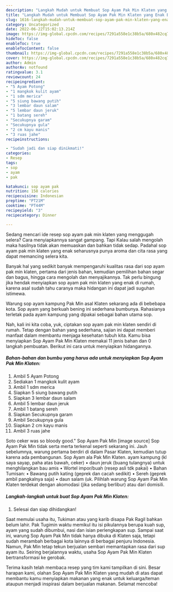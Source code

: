 ```yaml
---
description: "Langkah Mudah untuk Membuat Sop Ayam Pak Min Klaten yang Enak Banget, Buat Buka Puasa Enak"
title: "Langkah Mudah untuk Membuat Sop Ayam Pak Min Klaten yang Enak Banget, Buat Buka Puasa Enak"
slug: 1616-langkah-mudah-untuk-membuat-sop-ayam-pak-min-klaten-yang-enak-banget-buat-buka-puasa-enak
category: Uncategorized
date: 2022-06-22T15:02:13.214Z
image: https://img-global.cpcdn.com/recipes/7291a558e1c38b5a/680x482cq70/sop-ayam-pak-min-klaten-foto-resep-utama.jpg
hideToc: false
enableToc: true
enableTocContent: false
thumbnail: https://img-global.cpcdn.com/recipes/7291a558e1c38b5a/680x482cq70/sop-ayam-pak-min-klaten-foto-resep-utama.jpg
cover: https://img-global.cpcdn.com/recipes/7291a558e1c38b5a/680x482cq70/sop-ayam-pak-min-klaten-foto-resep-utama.jpg
author: Admin
authorAv: notfound
ratingvalue: 3.1
reviewcount: 24
recipeingredient:
- "5 Ayam Potong"
- "1 mangkok kulit ayam"
- "1 sdm merica"
- "5 siung bawang putih"
- "3 lembar daun salam"
- "5 lembar daun jeruk"
- "1 batang sereh"
- "Secukupnya garam"
- "Secukupnya gula"
- "2 cm kayu manis"
- "3 ruas jahe"
recipeinstructions:

- "Sudah jadi dan siap dinikmati!"
categories:
- Resep
tags:
- sop
- ayam
- pak

katakunci: sop ayam pak 
nutrition: 158 calories
recipecuisine: Indonesian
preptime: "PT21M"
cooktime: "PT44M"
recipeyield: "3"
recipecategory: Dinner

---
```



Sedang mencari ide resep sop ayam pak min klaten yang menggugah selera? Cara menyiapkannya sangat gampang. Tapi Kalau salah mengolah maka hasilnya tidak akan memuaskan dan bahkan tidak sedap. Padahal sop ayam pak min klaten yang enak seharusnya punya aroma dan cita rasa yang dapat memancing selera kita.


Banyak hal yang sedikit banyak mempengaruhi kualitas rasa dari sop ayam pak min klaten, pertama dari jenis bahan, kemudian pemilihan bahan segar dan bagus, hingga cara mengolah dan menyajikannya. Tak perlu bingung jika hendak menyiapkan sop ayam pak min klaten yang enak di rumah, karena asal sudah tahu caranya maka hidangan ini dapat jadi suguhan istimewa.

Warung sop ayam kampung Pak Min asal Klaten sekarang ada di bebebapa kota. Sop ayam yang berkuah bening ini sederhana bumbunya. Rahasianya terletak pada ayam kampung yang dipakai sebagai bahan utama sop.


Nah, kali ini kita coba, yuk, ciptakan sop ayam pak min klaten sendiri di rumah. Tetap dengan bahan yang sederhana, sajian ini dapat memberi manfaat dalam membantu menjaga kesehatan tubuh kita. Kamu bisa menyiapkan Sop Ayam Pak Min Klaten memakai 11 jenis bahan dan 0 langkah pembuatan. Berikut ini cara untuk menyiapkan hidangannya.

<!--inarticleads1-->

##### Bahan-bahan dan bumbu yang harus ada untuk menyiapkan Sop Ayam Pak Min Klaten:

1. Ambil 5 Ayam Potong
1. Sediakan 1 mangkok kulit ayam
1. Ambil 1 sdm merica
1. Siapkan 5 siung bawang putih
1. Siapkan 3 lembar daun salam
1. Ambil 5 lembar daun jeruk
1. Ambil 1 batang sereh
1. Siapkan Secukupnya garam
1. Ambil Secukupnya gula
1. Siapkan 2 cm kayu manis
1. Ambil 3 ruas jahe


Soto ceker was so bloody good.&#34; Sop Ayam Pak Min [image source] Sop Ayam Pak Min tidak serta merta terkenal seperti sekarang ini. Jauh sebelumnya, warung pertama berdiri di dalam Pasar Klaten, kemudian tutup karena ada pembangunan. Sop Ayam ala Pak Min Klaten. ayam kampung (kl saya sayap, paha atas bawah, ceker) • daun jeruk (buang tulangnya) untuk menghilangkan bau amis • Wortel impor/buah (resep asli tdk pakai) • Bahan Tumisan: • Bawang putih kating (geprek dan cacah sedikit) • Sereh (geprek ambil pangkalnya saja) • daun salam (uk. Pilihlah warung Sop Ayam Pak Min Klaten terdekat dengan akomodasi (jika sedang berlibur) atau dari domisili. 

<!--inarticleads2-->

##### Langkah-langkah untuk buat Sop Ayam Pak Min Klaten:


1. Selesai dan siap dihidangkan!

Saat memulai usaha itu, Tukiman atau yang karib disapa Pak Ragil bahkan belum lahir. Pak Tugimin waktu memikul itu isi pikulannya berupa kuah sup, ayam yang sudah dibumbui, nasi dan isian perlengkapan sup. Sampai saat ini, warung Sop Ayam Pak Min tidak hanya dibuka di Klaten saja, tetapi sudah merambah berbagai kota lainnya di berbagai penjuru Indonesia. Namun, Pak Min tetap tekun berjualan sembari memantapkan rasa dari sup ayam itu. Seiring berjalannya waktu, usaha Sop Ayam Pak Min Klaten bertransformasi ke gerobak. 

Terima kasih telah membaca resep yang tim kami tampilkan di sini. Besar harapan kami, olahan Sop Ayam Pak Min Klaten yang mudah di atas dapat membantu kamu menyiapkan makanan yang enak untuk keluarga/teman ataupun menjadi inspirasi dalam berjualan makanan. Selamat mencoba!

